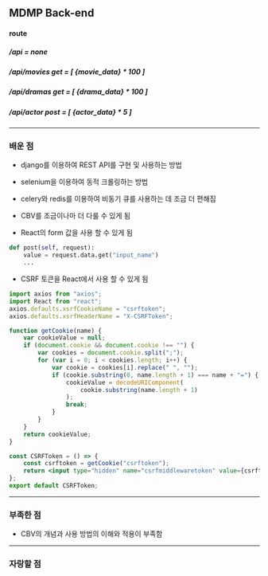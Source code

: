 ## MDMP Back-end

#### route

##### /api = none

##### /api/movies get = [ {movie_data} * 100 ]

##### /api/dramas get = [ {drama_data} * 100 ]

##### /api/actor post = [ {actor_data} * 5 ]

---

### 배운 점

-   django를 이용하여 REST API를 구현 및 사용하는 방법

-   selenium을 이용하여 동적 크롤링하는 방법

-   celery와 redis를 이용하여 비동기 큐를 사용하는 데 조금 더 편해짐

-   CBV를 조금이나마 더 다룰 수 있게 됨

-   React의 form 값을 사용 할 수 있게 됨

```python
def post(self, request):
    value = request.data.get("input_name")
    ...
```

-   CSRF 토큰을 React에서 사용 할 수 있게 됨

```jsx
import axios from "axios";
import React from "react";
axios.defaults.xsrfCookieName = "csrftoken";
axios.defaults.xsrfHeaderName = "X-CSRFToken";

function getCookie(name) {
    var cookieValue = null;
    if (document.cookie && document.cookie !== "") {
        var cookies = document.cookie.split(";");
        for (var i = 0; i < cookies.length; i++) {
            var cookie = cookies[i].replace(" ", "");
            if (cookie.substring(0, name.length + 1) === name + "=") {
                cookieValue = decodeURIComponent(
                    cookie.substring(name.length + 1)
                );
                break;
            }
        }
    }
    return cookieValue;
}

const CSRFToken = () => {
    const csrftoken = getCookie("csrftoken");
    return <input type="hidden" name="csrfmiddlewaretoken" value={csrftoken} />;
};
export default CSRFToken;
```

---

### 부족한 점

-   CBV의 개념과 사용 방법의 이해와 적용이 부족함

---

### 자랑할 점
